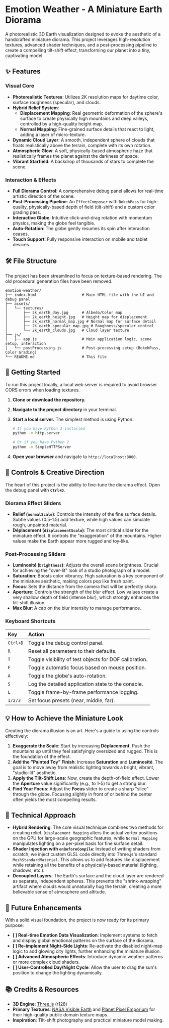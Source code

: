 
# Emotion Weather - A Miniature Earth Diorama

A photorealistic 3D Earth visualization designed to evoke the aesthetic of a handcrafted miniature diorama. This project leverages high-resolution textures, advanced shader techniques, and a post-processing pipeline to create a compelling tilt-shift effect, transforming our planet into a tiny, captivating model.

## ✨ Features

### Visual Core
- **Photorealistic Textures**: Utilizes 2K resolution maps for daytime color, surface roughness (specular), and clouds.
- **Hybrid Relief System**:
  - **Displacement Mapping**: Real geometric deformation of the sphere's surface to create physically high mountains and deep valleys, controlled by a high-quality height map.
  - **Normal Mapping**: Fine-grained surface details that react to light, adding a layer of micro-texture.
- **Dynamic Cloud Layer**: A smooth, independent sphere of clouds that floats realistically above the terrain, complete with its own rotation.
- **Atmospheric Glow**: A soft, physically-based atmospheric haze that realistically frames the planet against the darkness of space.
- **Vibrant Starfield**: A backdrop of thousands of stars to complete the scene.

### Interaction & Effects
- **Full Diorama Control**: A comprehensive debug panel allows for real-time artistic direction of the scene.
- **Post-Processing Pipeline**: An `EffectComposer` with `BokehPass` for high-quality, physically-based depth of field (tilt-shift) and a custom color grading pass.
- **Interactive Globe**: Intuitive click-and-drag rotation with momentum physics, making the globe feel tangible.
- **Auto-Rotation**: The globe gently resumes its spin after interaction ceases.
- **Touch Support**: Fully responsive interaction on mobile and tablet devices.

## 🛠️ File Structure

The project has been streamlined to focus on texture-based rendering. The old procedural generation files have been removed.

```
emotion-weather/
├── index.html                    # Main HTML file with the UI and debug panel
├── assets/
│   └── textures/
│       ├── 2k_earth_day.jpg      # Albedo/Color map
│       ├── 2k_earth_height.jpg   # Height map for displacement
│       ├── 2k_earth_normal_map.jpg # Normal map for surface detail
│       ├── 2k_earth_specular_map.jpg # Roughness/specular control
│       └── 2k_earth_clouds.jpg   # Cloud layer texture
├── js/
│   ├── app.js                    # Main application logic, scene setup, interaction
│   └── postProcessing.js         # Post-processing setup (BokehPass, Color Grading)
└── README.md                     # This file
```

## 🚀 Getting Started

To run this project locally, a local web server is required to avoid browser CORS errors when loading textures.

1.  **Clone or download the repository.**
2.  **Navigate to the project directory** in your terminal.
3.  **Start a local server.** The simplest method is using Python:

    ```bash
    # If you have Python 3 installed
    python -m http.server

    # Or if you have Python 2
    python -m SimpleHTTPServer
    ```
4.  **Open your browser** and navigate to `http://localhost:8000`.

## 🎨 Controls & Creative Direction

The heart of this project is the ability to fine-tune the diorama effect. Open the debug panel with **`Ctrl+D`**.

### Diorama Effect Sliders
- **Relief (`normalScale`)**: Controls the intensity of the fine surface details. Subtle values (0.5-1.5) add texture, while high values can simulate rough, unpainted material.
- **Déplacement (`displacementScale`)**: The most critical slider for the miniature effect. It controls the "exaggeration" of the mountains. Higher values make the Earth appear more rugged and toy-like.

### Post-Processing Sliders
- **Luminosité (`brightness`)**: Adjusts the overall scene brightness. Crucial for achieving the "over-lit" look of a studio photograph of a model.
- **Saturation**: Boosts color vibrancy. High saturation is a key component of the miniature aesthetic, making colors pop like fresh paint.
- **Focus**: Sets the distance from the camera that will be perfectly sharp.
- **Aperture**: Controls the strength of the blur effect. Low values create a very shallow depth of field (intense blur), which strongly enhances the tilt-shift illusion.
- **Max Blur**: A cap on the blur intensity to manage performance.

### Keyboard Shortcuts
| Key      | Action                               |
| :------- | :----------------------------------- |
| `Ctrl+D` | Toggle the debug control panel.      |
| `R`      | Reset all parameters to their defaults. |
| `T`      | Toggle visibility of test objects for DOF calibration. |
| `F`      | Toggle automatic focus based on mouse position. |
| `A`      | Toggle the globe's auto-rotation.    |
| `S`      | Log the detailed application state to the console. |
| `L`      | Toggle frame-by-frame performance logging. |
| `1/2/3`  | Set focus presets (near, middle, far). |

## 💡 How to Achieve the Miniature Look

Creating the diorama illusion is an art. Here's a guide to using the controls effectively:

1.  **Exaggerate the Scale**: Start by increasing **Déplacement**. Push the mountains up until they feel satisfyingly oversized and rugged. This is the foundation of the effect.
2.  **Add the "Painted Toy" Finish**: Increase **Saturation** and **Luminosité**. The goal is to move away from realistic lighting towards a bright, vibrant, "studio-lit" aesthetic.
3.  **Apply the Tilt-Shift Lens**: Now, create the depth-of-field effect. Lower the **Aperture** value significantly (e.g., to 1-5) to get a strong blur.
4.  **Find Your Focus**: Adjust the **Focus** slider to create a sharp "slice" through the globe. Focusing slightly in front of or behind the center often yields the most compelling results.

## 🔬 Technical Approach

- **Hybrid Rendering**: The core visual technique combines two methods for creating relief. `Displacement Mapping` alters the actual vertex positions on the GPU for large-scale geographic features, while `Normal Mapping` manipulates lighting on a per-pixel basis for fine surface detail.
- **Shader Injection with `onBeforeCompile`**: Instead of writing shaders from scratch, we inject custom GLSL code directly into Three.js's standard `MeshStandardMaterial`. This allows us to add features like displacement while retaining all the benefits of a physically-based material (lighting, shadows, etc.).
- **Decoupled Layers**: The Earth's surface and the cloud layer are rendered as separate, independent spheres. This prevents the "shrink-wrapping" artifact where clouds would unnaturally hug the terrain, creating a more believable sense of atmosphere and altitude.

## 🔮 Future Enhancements

With a solid visual foundation, the project is now ready for its primary purpose:

- **[ ] Real-time Emotion Data Visualization**: Implement systems to fetch and display global emotional patterns on the surface of the diorama.
- **[ ] Re-implement Night-Side Lights**: Re-activate the disabled night-map logic to add glowing city lights, further enhancing the miniature illusion.
- **[ ] Advanced Atmospheric Effects**: Introduce dynamic weather patterns or more complex cloud shaders.
- **[ ] User-Controlled Day/Night Cycle**: Allow the user to drag the sun's position to change the lighting dynamically.

## 📚 Credits & Resources

- **3D Engine**: [Three.js](https://threejs.org/) (r128)
- **Primary Textures**: [NASA Visible Earth](https://visibleearth.nasa.gov/) and [Planet Pixel Emporium](http://planetpixelemporium.com/earth.html) for their high-quality public domain texture maps.
- **Inspiration**: Tilt-shift photography and practical miniature model making.
